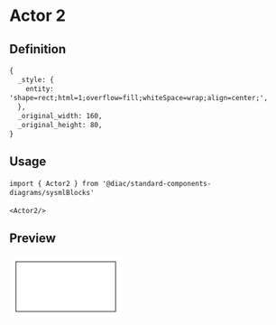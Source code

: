 # Actor 2

## Definition

```
{
  _style: { 
    entity: 'shape=rect;html=1;overflow=fill;whiteSpace=wrap;align=center;',
  },
  _original_width: 160,
  _original_height: 80,
}
```

## Usage

```
import { Actor2 } from '@diac/standard-components-diagrams/sysmlBlocks'

<Actor2/>
```

## Preview

<img src="./actor-2.png" width="200"/>
